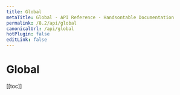 ```yaml
---
title: Global
metaTitle: Global - API Reference - Handsontable Documentation
permalink: /8.2/api/global
canonicalUrl: /api/global
hotPlugin: false
editLink: false
---
```


# Global

[[toc]]

